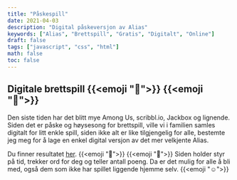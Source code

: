 ```yaml
---
title: "Påskespill"
date: 2021-04-03
description: "Digital påskeversjon av Alias"
keywords: ["Alias", "Brettspill", "Gratis", "Digitalt", "Online"]
draft: false
tags: ["javascript", "css", "html"]
math: false
toc: false
---
```


## Digitale brettspill  {{<emoji ":hatched_chick:">}} {{<emoji ":rabbit:">}}

Den siste tiden har det blitt mye Among Us, scribbl.io, Jackbox og lignende. Siden det er påske og høysesong for brettspill, ville vi i familien samles digitalt for litt enkle spill, siden ikke alt er like tilgjengelig for alle, bestemte jeg meg for å lage en enkel digital versjon av det mer velkjente Alias. 

Du finner resultatet [her](/gjette.html). {{<emoji ":tada:">}} {{<emoji ":tada:">}} Siden holder styr på tid, trekker ord for deg og teller antall poeng. Da er det mulig for alle å bli med, også dem som ikke har spillet liggende hjemme selv. {{<emoji ":relaxed:">}}
